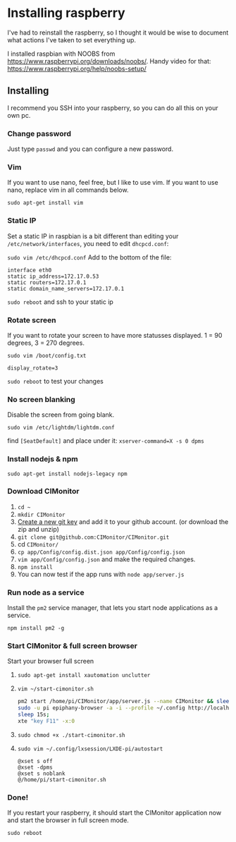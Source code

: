 # Installing raspberry

I've had to reinstall the raspberry, so I thought it would be wise to document what actions I've taken to
set everything up.

I installed raspbian with NOOBS from https://www.raspberrypi.org/downloads/noobs/. Handy video for that:
https://www.raspberrypi.org/help/noobs-setup/

## Installing

I recommend you SSH into your raspberry, so you can do all this on your own pc.

### Change password

Just type `passwd` and you can configure a new password.

### Vim

If you want to use nano, feel free, but I like to use vim. If you want to use nano, replace vim in all commands below.

`sudo apt-get install vim`

### Static IP

Set a static IP in raspbian is a bit different than editing your `/etc/network/interfaces`, you need to edit `dhcpcd.conf`:

`sudo vim /etc/dhcpcd.conf`
Add to the bottom of the file:
```
interface eth0
static ip_address=172.17.0.53
static routers=172.17.0.1
static domain_name_servers=172.17.0.1
```
`sudo reboot` and ssh to your static ip

### Rotate screen

If you want to rotate your screen to have more statusses displayed. 1 = 90 degrees, 3 = 270 degrees.

`sudo vim /boot/config.txt`
```
display_rotate=3
```
`sudo reboot` to test your changes

### No screen blanking

Disable the screen from going blank.

`sudo vim /etc/lightdm/lightdm.conf`

find `[SeatDefault]` and place under it:
`xserver-command=X -s 0 dpms`

### Install nodejs & npm

`sudo apt-get install nodejs-legacy npm`

### Download CIMonitor

1. `cd ~`
1. `mkdir CIMonitor`
1. [Create a new git key](https://help.github.com/articles/generating-a-new-ssh-key-and-adding-it-to-the-ssh-agent/)
   and add it to your github account. (or download the zip and unzip)
1. `git clone git@github.com:CIMonitor/CIMonitor.git`
1. cd `CIMonitor/`
1. `cp app/Config/config.dist.json app/Config/config.json`
1. `vim app/Config/config.json` and make the required changes.
1. `npm install`
1. You can now test if the app runs with `node app/server.js`

### Run node as a service

Install the `pm2` service manager, that lets you start node applications as a service.

`npm install pm2 -g`

### Start CIMonitor & full screen browser

Start your browser full screen

1. `sudo apt-get install xautomation unclutter`
1. `vim ~/start-cimonitor.sh`

   ```sh
   pm2 start /home/pi/CIMonitor/app/server.js --name CIMonitor && sleep 30s;
   sudo -u pi epiphany-browser -a -i --profile ~/.config http://localhost:3000 --display=:0 &
   sleep 15s;
   xte "key F11" -x:0
   ```
1. `sudo chmod +x ./start-cimonitor.sh`
1. `sudo vim ~/.config/lxsession/LXDE-pi/autostart`

   ```
   @xset s off
   @xset -dpms
   @xset s noblank
   @/home/pi/start-cimonitor.sh
   ```

### Done!

If you restart your raspberry, it should start the CIMonitor application now and start the browser in full screen mode.

`sudo reboot`
